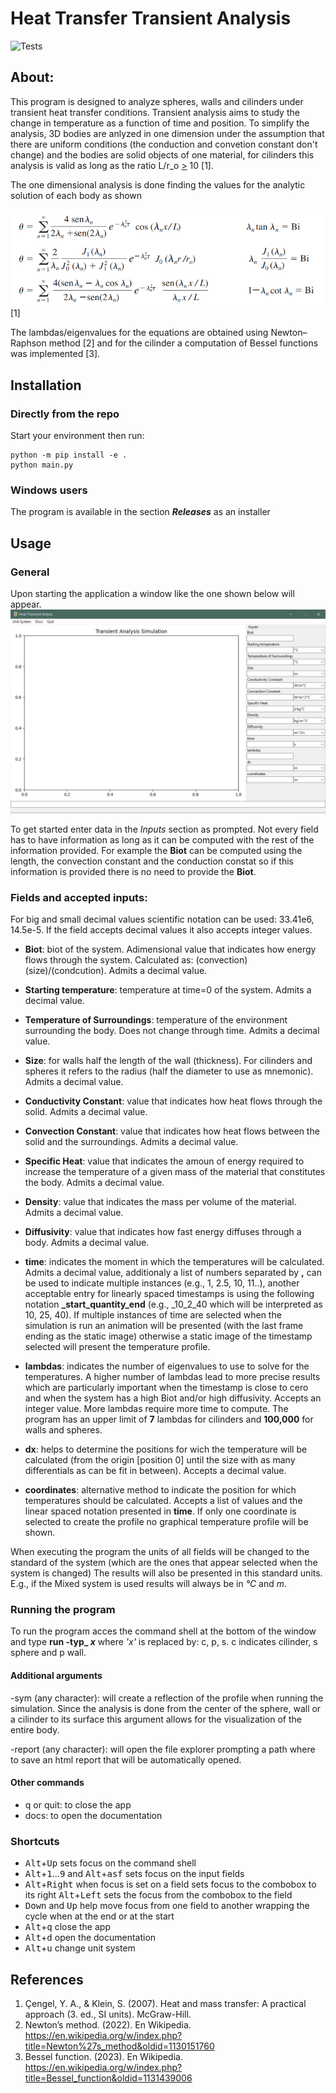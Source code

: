 # Heat Transfer Transient Analysis
![Tests](https://github.com/FernandoLavarreda/HeatTransfer/actions/workflows/python-app.yml/badge.svg)
## About:

This program is designed to analyze spheres, walls and cilinders under transient heat transfer conditions. 
Transient analysis aims to study the change in temperature as a function of time and position. To
simplify the analysis, 3D bodies are anlyzed in one dimension under the assumption that there are uniform
conditions (the conduction and convetion constant don't change) and the bodies are solid objects of
one material, for cilinders this analysis is valid as long as the ratio L/r_o <ins>></ins> 10 [1]. 

The one dimensional analysis is done finding the values for the analytic solution of each body 
as shown

![Image](./imgs/solutions.png)
[1]

The lambdas/eigenvalues for the equations are obtained using Newton–Raphson method [2] and for the cilinder
a computation of Bessel functions was implemented [3].

## Installation
### Directly from the repo

Start your environment then run:

``` console
python -m pip install -e .
python main.py
```

### Windows users

The program is available in the section _**Releases**_ as an installer

## Usage

### General
Upon starting the application a window like the one shown below will appear.
![Image](./imgs/main.png)

To get started enter data in the *Inputs* section as prompted. Not every field has to have information as long 
as it can be computed with the rest of the information provided. For example the **Biot** can be computed using the
length, the convection constant and the conduction constat so if this information is provided there is no need
to provide the **Biot**.

### Fields and accepted inputs:

For big and small decimal values scientific notation can be used: 33.41e6, 14.5e-5.
If the field accepts decimal values it also accepts integer values.

- **Biot**: biot of the system. Adimensional value that indicates how energy flows through the system. Calculated
as: (convection)(size)/(condcution). Admits a decimal value.

- **Starting temperature**: temperature at time=0 of the system. Admits a decimal value.

- **Temperature of Surroundings**: temperature of the environment surrounding the body. Does not change through time.
Admits a decimal value.

- **Size**: for walls half the length of the wall (thickness). For cilinders and spheres it refers to the radius
(half the diameter to use as mnemonic). Admits a decimal value.

- **Conductivity Constant**: value that indicates how heat flows through the solid. Admits a decimal value.

- **Convection Constant**: value that indicates how heat flows between the solid and the surroundings.
Admits a decimal value.

- **Specific Heat**: value that indicates the amoun of energy required to increase the temperature of a given mass of the
material that constitutes the body. Admits a decimal value.

- **Density**: value that indicates the mass per volume of the material. Admits a decimal value.

- **Diffusivity**: value that indicates how fast energy diffuses through a body. Admits a decimal value.

- **time**: indicates the moment in which the temperatures will be calculated. Admits a decimal value,
additionaly a list of numbers separated by **,** can be used to indicate multiple instances (e.g., 1, 2.5, 10, 11..),
another acceptable entry for linearly spaced timestamps is using the following notation **_start_quantity_end** 
(e.g., _10_2_40 which will be interpreted as 10, 25, 40). If multiple instances of time are selected when the simulation
is run an animation will be presented (with the last frame ending as the static image) otherwise a static image of the
timestamp selected will present the temperature profile.

- **lambdas**: indicates the number of eigenvalues to use to solve for the temperatures. A higher number of lambdas lead to 
more precise results which are particularly important when the timestamp is close to cero and when the system has a high Biot
and/or high diffusivity. Accepts an integer value. More lambdas require more time to compute. The program has an upper limit
of **7** lambdas for cilinders and **100,000** for walls and spheres.

- **dx**: helps to determine the positions for wich the temperature will be calculated
(from the origin [position 0] until the size with as many differentials as can be fit in between). Accepts a decimal value. 

- **coordinates**: alternative method to indicate the position for which temperatures should be calculated. Accepts a list
of values and the linear spaced notation presented in **time**. If only one coordinate is selected to create the profile no
graphical temperature profile will be shown.

When executing the program the units of all fields will be changed to the standard of the system (which are the ones that appear selected when the system is changed)
The results will also be presented in this standard units. E.g., if the Mixed system is used results will always be in _°C_ and _m_.

### Running the program

To run the program acces the command shell at the bottom of the window and type **run -typ_  _x_** where _'x'_ is replaced by:
c, p, s. c indicates cilinder, s sphere and p wall.

#### Additional arguments

-sym (any character): will create a reflection of the profile when running the simulation. Since the analysis is 
done from the center of the sphere, wall or a cilinder to its surface this argument allows for the visualization of the entire
body.

-report (any character): will open the file explorer prompting a path where to save an html report that will be automatically opened.

#### Other commands
- q or quit: to close the app
- docs: to open the documentation

### Shortcuts
- <kbd>Alt</kbd>+<kbd>Up</kbd> sets focus on the command shell
- <kbd>Alt</kbd>+<kbd>1</kbd>...<kbd>9</kbd> and <kbd>Alt</kbd>+<kbd>asf</kbd> sets focus on the input fields
- <kbd>Alt</kbd>+<kbd>Right</kbd> when focus is set on a field sets focus to the combobox to its right <kbd>Alt</kbd>+<kbd>Left</kbd>
sets the focus from the combobox to the field
- <kbd>Down</kbd> and <kbd>Up</kbd> help move focus from one field to another wrapping the cycle when at the end or at the start
- <kbd>Alt</kbd>+<kbd>q</kbd> close the app
- <kbd>Alt</kbd>+<kbd>d</kbd> open the documentation
- <kbd>Alt</kbd>+<kbd>u</kbd> change unit system

## References
1. Çengel, Y. A., & Klein, S. (2007). Heat and mass transfer: A practical approach (3. ed., SI units). McGraw-Hill.
2. Newton’s method. (2022). En Wikipedia. https://en.wikipedia.org/w/index.php?title=Newton%27s_method&oldid=1130151760
3. Bessel function. (2023). En Wikipedia. https://en.wikipedia.org/w/index.php?title=Bessel_function&oldid=1131439006
